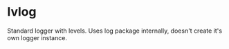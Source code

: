 # lvlog
Standard logger with levels. Uses log package internally, doesn't create it's own logger instance.
